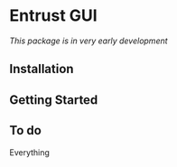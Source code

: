 # Entrust GUI

*This package is in very early development*

## Installation

## Getting Started

## To do

Everything
